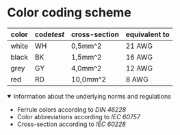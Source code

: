 # Color coding scheme

color   | code*test*     | cross-section | equivalent to |  
--------|-----------|---------------|---------------|
white   | WH        |  0,5mm^2      | 21 AWG        |
black   | BK        |  1,5mm^2      | 16 AWG        |
grey    | GY        |  4,0mm^2      | 12 AWG        |
red     | RD        | 10,0mm^2      |  8 AWG        |


<details open>
<summary>Information about the underlying norms and regulations </summary>

- Ferrule colors according to *DIN 46228*
- Color abbreviations according to *IEC 60757*
- Cross-section according to *IEC 60228*
 
 </details>


